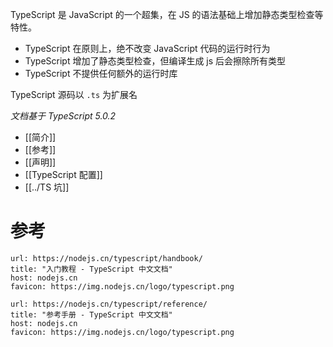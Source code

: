 TypeScript 是 JavaScript 的一个超集，在 JS 的语法基础上增加静态类型检查等特性。
- TypeScript 在原则上，绝不改变 JavaScript 代码的运行时行为
- TypeScript 增加了静态类型检查，但编译生成 js 后会擦除所有类型
- TypeScript 不提供任何额外的运行时库

TypeScript 源码以 `.ts` 为扩展名

*文档基于 TypeScript 5.0.2*

- [[简介]]
- [[参考]]
- [[声明]]
- [[TypeScript 配置]]
- [[../TS 坑]]

# 参考

```cardlink
url: https://nodejs.cn/typescript/handbook/
title: "入门教程 - TypeScript 中文文档"
host: nodejs.cn
favicon: https://img.nodejs.cn/logo/typescript.png
```

```cardlink
url: https://nodejs.cn/typescript/reference/
title: "参考手册 - TypeScript 中文文档"
host: nodejs.cn
favicon: https://img.nodejs.cn/logo/typescript.png
```
